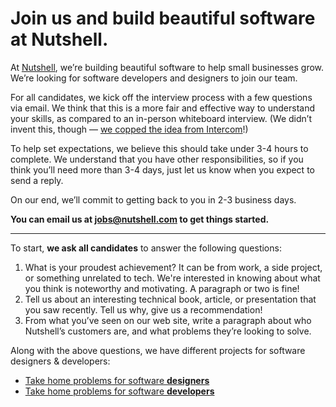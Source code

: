 # Join us and build beautiful software at Nutshell.

At [Nutshell](https://www.nutshell.com/), we’re building beautiful software to help small businesses grow. We’re looking for software developers and designers to join our team.

For all candidates, we kick off the interview process with a few questions via email. We think that this is a more fair and effective way to understand your skills, as compared to an in-person whiteboard interview. (We didn’t invent this, though — [we copped the idea from Intercom](https://blog.intercom.com/how-we-hire-engineers-part-1/)!)

To help set expectations, we believe this should take under 3-4 hours to complete. We understand that you have other responsibilities, so if you think you’ll need more than 3-4 days, just let us know when you expect to send a reply.

On our end, we’ll commit to getting back to you in 2-3 business days.

**You can email us at [jobs@nutshell.com](mailto:jobs@nutshell.com) to get things started.**

---

To start, **we ask all candidates** to answer the following questions:

1. What is your proudest achievement? It can be from work, a side project, or something unrelated to tech. We're interested in knowing about what you think is noteworthy and motivating. A paragraph or two is fine!
2. Tell us about an interesting technical book, article, or presentation that you saw recently. Tell us why, give us a recommendation!
3. From what you’ve seen on our web site, write a paragraph about who Nutshell’s customers are, and what problems they’re looking to solve.

Along with the above questions, we have different projects for software designers & developers:

- [Take home problems for software **designers**](designer-questions.md)
- [Take home problems for software **developers**](developer-questions.md)
